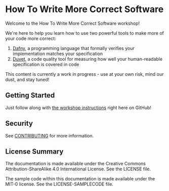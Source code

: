 # How To Write More Correct Software

Welcome to the How To Write More Correct Software workshop!

We're here to help you learn how to use two powerful tools
to make more of your code more correct:

1. [Dafny](dafny.org), a programming language that formally verifies your implementation matches your specification
2. [Duvet](https://github.com/awslabs/duvet), a code quality tool for measuring how well your human-readable specification is covered in code

This content is currently a work in progress - use at your own risk, mind our dust, and stay tuned!

## Getting Started

Just follow along with [the workshop instructions](./instructions/steps.md) right here on GitHub!

## Security

See [CONTRIBUTING](CONTRIBUTING.md#security-issue-notifications) for more information.

## License Summary

The documentation is made available under the Creative Commons Attribution-ShareAlike 4.0 International License. See the LICENSE file.

The sample code within this documentation is made available under the MIT-0 license. See the LICENSE-SAMPLECODE file.
